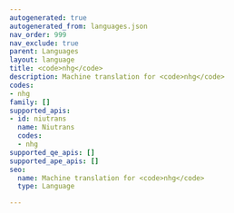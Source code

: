 ```yaml
---
autogenerated: true
autogenerated_from: languages.json
nav_order: 999
nav_exclude: true
parent: Languages
layout: language
title: <code>nhg</code>
description: Machine translation for <code>nhg</code>
codes:
- nhg
family: []
supported_apis:
- id: niutrans
  name: Niutrans
  codes:
  - nhg
supported_qe_apis: []
supported_ape_apis: []
seo:
  name: Machine translation for <code>nhg</code>
  type: Language

---
```


